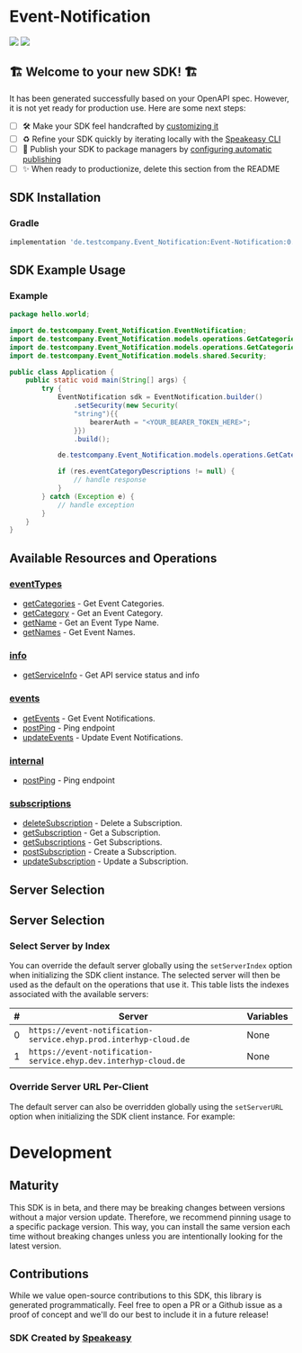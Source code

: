 # Event-Notification

<div align="left">
    <a href="https://speakeasyapi.dev/"><img src="https://custom-icon-badges.demolab.com/badge/-Built%20By%20Speakeasy-212015?style=for-the-badge&logoColor=FBE331&logo=speakeasy&labelColor=545454" /></a>
    <a href="https://github.com/speakeasy-sdks/testcompany-sample-sdk.git/actions"><img src="https://img.shields.io/github/actions/workflow/status/speakeasy-sdks/testcompany-sample-sdk/speakeasy_sdk_generation.yml?style=for-the-badge" /></a>
    
</div>


## 🏗 **Welcome to your new SDK!** 🏗

It has been generated successfully based on your OpenAPI spec. However, it is not yet ready for production use. Here are some next steps:
- [ ] 🛠 Make your SDK feel handcrafted by [customizing it](https://www.speakeasyapi.dev/docs/customize-sdks)
- [ ] ♻️ Refine your SDK quickly by iterating locally with the [Speakeasy CLI](https://github.com/speakeasy-api/speakeasy)
- [ ] 🎁 Publish your SDK to package managers by [configuring automatic publishing](https://www.speakeasyapi.dev/docs/productionize-sdks/publish-sdks)
- [ ] ✨ When ready to productionize, delete this section from the README
<!-- Start SDK Installation [installation] -->
## SDK Installation

### Gradle

```groovy
implementation 'de.testcompany.Event_Notification:Event-Notification:0.4.1'
```
<!-- End SDK Installation [installation] -->

<!-- Start SDK Example Usage [usage] -->
## SDK Example Usage

### Example

```java
package hello.world;

import de.testcompany.Event_Notification.EventNotification;
import de.testcompany.Event_Notification.models.operations.GetCategoriesRequest;
import de.testcompany.Event_Notification.models.operations.GetCategoriesResponse;
import de.testcompany.Event_Notification.models.shared.Security;

public class Application {
    public static void main(String[] args) {
        try {
            EventNotification sdk = EventNotification.builder()
                .setSecurity(new Security(
                "string"){{
                    bearerAuth = "<YOUR_BEARER_TOKEN_HERE>";
                }})
                .build();

            de.testcompany.Event_Notification.models.operations.GetCategoriesResponse res = sdk.eventTypes.getCategories("string");

            if (res.eventCategoryDescriptions != null) {
                // handle response
            }
        } catch (Exception e) {
            // handle exception
        }
    }
}
```
<!-- End SDK Example Usage [usage] -->

<!-- Start Available Resources and Operations [operations] -->
## Available Resources and Operations

### [eventTypes](docs/sdks/eventtypes/README.md)

* [getCategories](docs/sdks/eventtypes/README.md#getcategories) - Get Event Categories.
* [getCategory](docs/sdks/eventtypes/README.md#getcategory) - Get an Event Category.
* [getName](docs/sdks/eventtypes/README.md#getname) - Get an Event Type Name.
* [getNames](docs/sdks/eventtypes/README.md#getnames) - Get Event Names.

### [info](docs/sdks/info/README.md)

* [getServiceInfo](docs/sdks/info/README.md#getserviceinfo) - Get API service status and info

### [events](docs/sdks/events/README.md)

* [getEvents](docs/sdks/events/README.md#getevents) - Get Event Notifications.
* [postPing](docs/sdks/events/README.md#postping) - Ping endpoint
* [updateEvents](docs/sdks/events/README.md#updateevents) - Update Event Notifications.

### [internal](docs/sdks/internal/README.md)

* [postPing](docs/sdks/internal/README.md#postping) - Ping endpoint

### [subscriptions](docs/sdks/subscriptions/README.md)

* [deleteSubscription](docs/sdks/subscriptions/README.md#deletesubscription) - Delete a Subscription.
* [getSubscription](docs/sdks/subscriptions/README.md#getsubscription) - Get a Subscription.
* [getSubscriptions](docs/sdks/subscriptions/README.md#getsubscriptions) - Get Subscriptions.
* [postSubscription](docs/sdks/subscriptions/README.md#postsubscription) - Create a Subscription.
* [updateSubscription](docs/sdks/subscriptions/README.md#updatesubscription) - Update a Subscription.
<!-- End Available Resources and Operations [operations] -->

<!-- Start Server Selection [server] -->
## Server Selection

## Server Selection

### Select Server by Index

You can override the default server globally using the `setServerIndex` option when initializing the SDK client instance. The selected server will then be used as the default on the operations that use it. This table lists the indexes associated with the available servers:

| # | Server | Variables |
| - | ------ | --------- |
| 0 | `https://event-notification-service.ehyp.prod.interhyp-cloud.de` | None |
| 1 | `https://event-notification-service.ehyp.dev.interhyp-cloud.de` | None |




### Override Server URL Per-Client

The default server can also be overridden globally using the `setServerURL` option when initializing the SDK client instance. For example:
<!-- End Server Selection [server] -->

<!-- Placeholder for Future Speakeasy SDK Sections -->

# Development

## Maturity

This SDK is in beta, and there may be breaking changes between versions without a major version update. Therefore, we recommend pinning usage
to a specific package version. This way, you can install the same version each time without breaking changes unless you are intentionally
looking for the latest version.

## Contributions

While we value open-source contributions to this SDK, this library is generated programmatically.
Feel free to open a PR or a Github issue as a proof of concept and we'll do our best to include it in a future release!

### SDK Created by [Speakeasy](https://docs.speakeasyapi.dev/docs/using-speakeasy/client-sdks)
